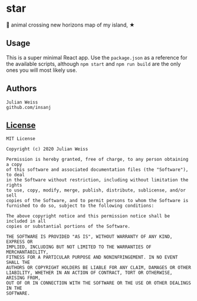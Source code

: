 # star

🥬 animal crossing new horizons map of my island, ★

## Usage

This is a super minimal React app. Use the `package.json` as a reference for the available scripts, although `npm start` and `npm run build` are the only ones you will most likely use.

## Authors

```
Julian Weiss
github.com/insanj
```

## [License](LICENSE)

```
MIT License

Copyright (c) 2020 Julian Weiss

Permission is hereby granted, free of charge, to any person obtaining a copy
of this software and associated documentation files (the "Software"), to deal
in the Software without restriction, including without limitation the rights
to use, copy, modify, merge, publish, distribute, sublicense, and/or sell
copies of the Software, and to permit persons to whom the Software is
furnished to do so, subject to the following conditions:

The above copyright notice and this permission notice shall be included in all
copies or substantial portions of the Software.

THE SOFTWARE IS PROVIDED "AS IS", WITHOUT WARRANTY OF ANY KIND, EXPRESS OR
IMPLIED, INCLUDING BUT NOT LIMITED TO THE WARRANTIES OF MERCHANTABILITY,
FITNESS FOR A PARTICULAR PURPOSE AND NONINFRINGEMENT. IN NO EVENT SHALL THE
AUTHORS OR COPYRIGHT HOLDERS BE LIABLE FOR ANY CLAIM, DAMAGES OR OTHER
LIABILITY, WHETHER IN AN ACTION OF CONTRACT, TORT OR OTHERWISE, ARISING FROM,
OUT OF OR IN CONNECTION WITH THE SOFTWARE OR THE USE OR OTHER DEALINGS IN THE
SOFTWARE.


```
